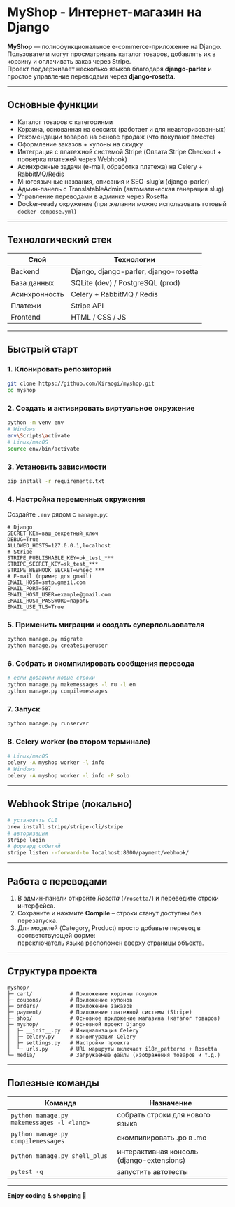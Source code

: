 # MyShop - Интернет-магазин на Django

**MyShop** — полнофункциональное e-commerce-приложение на Django.  
Пользователи могут просматривать каталог товаров, добавлять их в корзину и оплачивать заказ через Stripe.  
Проект поддерживает несколько языков благодаря **django-parler** и простое управление переводами через **django-rosetta**.

---

## Основные функции
- Каталог товаров с категориями
- Корзина, основанная на сессиях (работает и для неавторизованных)
- Рекомендации товаров на основе продаж (что покупают вместе)
- Оформление заказов + купоны на скидку  
- Интеграция с платежной системой Stripe (Оплата Stripe Checkout + проверка платежей через Webhook)
- Асинхронные задачи (e-mail, обработка платежа) на Celery + RabbitMQ/Redis
- Многоязычные названия, описания и SEO-slug’и (django-parler)
- Админ-панель с TranslatableAdmin (автоматическая генерация slug)  
- Управление переводами в админке через Rosetta  
- Docker-ready окружение (при желании можно использовать готовый `docker-compose.yml`)  


---

## Технологический стек
| Слой            | Технологии                                   |
|-----------------|----------------------------------------------|
| Backend         | Django, django-parler, django-rosetta        |
| База данных     | SQLite (dev) / PostgreSQL (prod)             |
| Асинхронность   | Celery + RabbitMQ / Redis                    |
| Платежи         | Stripe API                                   |
| Frontend        | HTML / CSS / JS                              |

---

## Быстрый старт

### 1. Клонировать репозиторий
```bash
git clone https://github.com/Kiraogi/myshop.git
cd myshop
```

### 2. Создать и активировать виртуальное окружение
```bash
python -m venv env
# Windows
env\Scripts\activate
# Linux/macOS
source env/bin/activate
```

### 3. Установить зависимости
```bash
pip install -r requirements.txt
```

### 4. Настройка переменных окружения  
Создайте `.env` рядом с `manage.py`:

```
# Django
SECRET_KEY=ваш_секретный_ключ
DEBUG=True
ALLOWED_HOSTS=127.0.0.1,localhost
# Stripe
STRIPE_PUBLISHABLE_KEY=pk_test_***
STRIPE_SECRET_KEY=sk_test_***
STRIPE_WEBHOOK_SECRET=whsec_***
# E-mail (пример для gmail)
EMAIL_HOST=smtp.gmail.com
EMAIL_PORT=587
EMAIL_HOST_USER=example@gmail.com
EMAIL_HOST_PASSWORD=пароль
EMAIL_USE_TLS=True
```

### 5. Применить миграции и создать суперпользователя
```bash
python manage.py migrate
python manage.py createsuperuser
```

### 6. Собрать и скомпилировать сообщения перевода
```bash
# если добавили новые строки
python manage.py makemessages -l ru -l en
python manage.py compilemessages
```

### 7. Запуск
```bash
python manage.py runserver
```

### 8. Celery worker (во втором терминале)
```bash
# Linux/macOS
celery -A myshop worker -l info
# Windows
celery -A myshop worker -l info -P solo
```

---

## Webhook Stripe (локально)
```bash
# установить CLI
brew install stripe/stripe-cli/stripe
# авторизация
stripe login
# форвард событий
stripe listen --forward-to localhost:8000/payment/webhook/
```

---

## Работа с переводами
1. В админ-панели откройте _Rosetta_ (`/rosetta/`) и переведите строки интерфейса.  
2. Сохраните и нажмите **Compile** – строки станут доступны без перезапуска.  
3. Для моделей (Category, Product) просто добавьте перевод в соответствующей форме:  
   переключатель языка расположен вверху страницы объекта.

---

## Структура проекта
```
myshop/
├─ cart/            # Приложение корзины покупок
├─ coupons/         # Приложение купонов
├─ orders/          # Приложение заказов
├─ payment/         # Приложение платежной системы (Stripe)
├─ shop/            # Основное приложение магазина (каталог товаров)
├─ myshop/          # Основной проект Django
│  ├─ __init__.py   # Инициализация Celery
│  ├─ celery.py     # конфигурация Celery
│  ├─ settings.py   # Настройки проекта
│  └─ urls.py       # URL маршруты включает i18n_patterns + Rosetta
└─ media/           # Загружаемые файлы (изображения товаров и т.д.)
```

---

## Полезные команды
| Команда | Назначение |
|---------|------------|
| `python manage.py makemessages -l <lang>` | собрать строки для нового языка |
| `python manage.py compilemessages` | скомпилировать .po в .mo |
| `python manage.py shell_plus` | интерактивная консоль (django-extensions) |
| `pytest -q` | запустить автотесты |

---

**Enjoy coding & shopping 🛒**